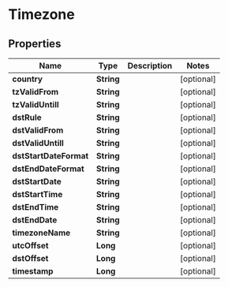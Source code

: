 
# Timezone

## Properties
Name | Type | Description | Notes
------------ | ------------- | ------------- | -------------
**country** | **String** |  |  [optional]
**tzValidFrom** | **String** |  |  [optional]
**tzValidUntill** | **String** |  |  [optional]
**dstRule** | **String** |  |  [optional]
**dstValidFrom** | **String** |  |  [optional]
**dstValidUntill** | **String** |  |  [optional]
**dstStartDateFormat** | **String** |  |  [optional]
**dstEndDateFormat** | **String** |  |  [optional]
**dstStartDate** | **String** |  |  [optional]
**dstStartTime** | **String** |  |  [optional]
**dstEndTime** | **String** |  |  [optional]
**dstEndDate** | **String** |  |  [optional]
**timezoneName** | **String** |  |  [optional]
**utcOffset** | **Long** |  |  [optional]
**dstOffset** | **Long** |  |  [optional]
**timestamp** | **Long** |  |  [optional]



